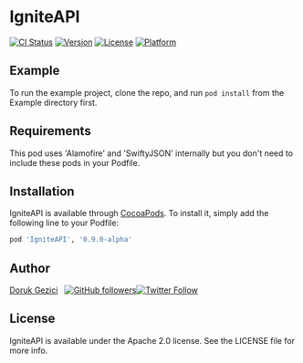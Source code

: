 # IgniteAPI

[![CI Status](http://img.shields.io/travis/IoT-Ignite/IgniteAPI.svg?style=flat)](https://travis-ci.org/IoT-Ignite/IgniteAPI)
[![Version](https://img.shields.io/cocoapods/v/IgniteAPI.svg?style=flat)](http://cocoapods.org/pods/IgniteAPI)
[![License](https://img.shields.io/cocoapods/l/IgniteAPI.svg?style=flat)](http://cocoapods.org/pods/IgniteAPI)
[![Platform](https://img.shields.io/cocoapods/p/IgniteAPI.svg?style=flat)](http://cocoapods.org/pods/IgniteAPI)

## Example

To run the example project, clone the repo, and run `pod install` from the Example directory first.

## Requirements
This pod uses 'Alamofire' and 'SwiftyJSON' internally but you don't need to include these pods in your Podfile.

## Installation

IgniteAPI is available through [CocoaPods](http://cocoapods.org). To install
it, simply add the following line to your Podfile:

```ruby
pod 'IgniteAPI', '0.9.0-alpha'
```

## Author

[Doruk Gezici](http://dorukgezici.com) &nbsp; [![GitHub followers](https://img.shields.io/github/followers/dorukgezici.svg?style=social&label=Follow)](https://github.com/dorukgezici)[![Twitter Follow](https://img.shields.io/twitter/follow/derektraveller.svg?style=social&label=Follow)](https://twitter.com/derektraveller)

## License

IgniteAPI is available under the Apache 2.0 license. See the LICENSE file for more info.
